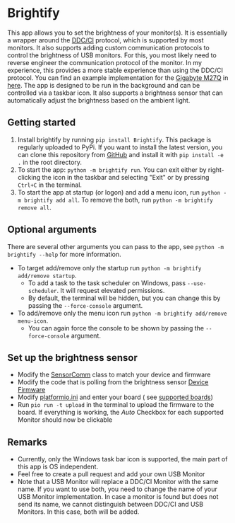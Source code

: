 # Brightify
This app allows you to set the brightness of your monitor(s). It is essentially a wrapper around the [DDC/CI](https://en.wikipedia.org/wiki/Display_Data_Channel#DDC/CI) protocol, which is supported by most monitors.
It also supports adding custom communication protocols to control the brightness of USB monitors. For this, you most likely need to reverse engineer the communication protocol of the monitor. In my experience, this provides a more stable experience than using the DDC/CI protocol.
You can find an example implementation for the [Gigabyte M27Q](https://www.gigabyte.com/Monitor/M27Q) in [here](brightify/monitors/m27q.py).
The app is designed to be run in the background and can be controlled via a taskbar icon. It also supports a brightness sensor that can automatically adjust the brightness based on the ambient light.

## Getting started
1. Install brightify by running `pip install Brightify`. This package is regularly uploaded to PyPi. If you want to install the latest version, you can clone this repository from 
[GitHub](https://github.com/RerikOp/Brightify) and install it with `pip install -e .` in the root directory.
2. To start the app: `python -m brightify run`. You can exit either by right-clicking the icon in the taskbar and
   selecting "Exit" or by pressing `Ctrl+C` in the terminal.
3. To start the app at startup (or logon) and add a menu icon, run `python -m brightify add all`. To remove the both, run
   `python -m brightify remove all`.

## Optional arguments
There are several other arguments you can pass to the app, see `python -m brightify --help` for more information.
- To target add/remove only the startup run `python -m brightify add/remove startup`.
   - To add a task to the task scheduler on Windows, pass `--use-scheduler`. It will request elevated permissions.
   - By default, the terminal will be hidden, but you can change this by passing the `--force-console` argument.
- To add/remove only the menu icon run `python -m brightify add/remove menu-icon`.
   - You can again force the console to be shown by passing the `--force-console` argument.

## Set up the brightness sensor
- Modify the [SensorComm](brightify/SensorComm.py) class to match your device and firmware
- Modify the code that is polling from the brightness sensor [Device Firmware](brightify/sensor_firmware/src)
- Modify [platformio.ini](brightify/sensor_firmware/platformio.ini) and enter your board (
   see [supported boards](https://docs.platformio.org/en/latest/boards/index.html))
- Run `pio run -t upload` in the terminal to upload the firmware to the board.
   If everything is working, the *Auto* Checkbox for each supported Monitor should now be clickable

## Remarks
- Currently, only the Windows task bar icon is supported, the main part of this app is OS independent.
- Feel free to create a pull request and add your own USB Monitor
- Note that a USB Monitor will replace a DDC/CI Monitor with the same name. If you want to use both, you need to change the name of your USB Monitor implementation.
In case a monitor is found but does not send its name, we cannot distinguish between DDC/CI and USB Monitors. In this case, both will be added.


